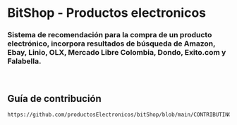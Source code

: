 # BitShop - Productos electronicos

### Sistema de recomendación para la compra de un producto electrónico, incorpora resultados de búsqueda de Amazon, Ebay, Linio, OLX, Mercado Libre Colombia, Dondo, Exito.com y Falabella. 

<br/>

## Guía de contribución
```
https://github.com/productosElectronicos/bitShop/blob/main/CONTRIBUTING.md
```
